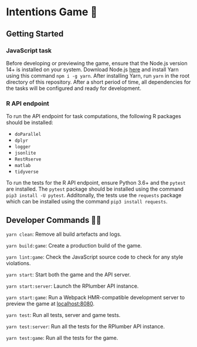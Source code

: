 # Intentions Game 🧠

## Getting Started

### JavaScript task

Before developing or previewing the game, ensure that the Node.js version 14+ is installed on your system. Download Node.js [here](https://nodejs.org/en/) and install Yarn using this command `npm i -g yarn`. After installing Yarn, run `yarn` in the root directory of this repository. After a short period of time, all dependencies for the tasks will be configured and ready for development.

### R API endpoint

To run the API endpoint for task computations, the following R packages should be installed:

- `doParallel`
- `dplyr`
- `logger`
- `jsonlite`
- `RestRserve`
- `matlab`
- `tidyverse`

To run the tests for the R API endpoint, ensure Python 3.6+ and the `pytest` are installed. The `pytest` package should be installed using the command `pip3 install -U pytest`. Additonally, the tests use the `requests` package which can be installed using the command `pip3 install requests`.

## Developer Commands 👨‍💻

`yarn clean`: Remove all build artefacts and logs.

`yarn build:game`: Create a production build of the game.

`yarn lint:game`: Check the JavaScript source code to check for any style violations.

`yarn start`: Start both the game and the API server.

`yarn start:server`: Launch the RPlumber API instance.

`yarn start:game`: Run a Webpack HMR-compatible development server to preview the game at [localhost:8080](http://localhost:8080).

`yarn test`: Run all tests, server and game tests.

`yarn test:server`: Run all the tests for the RPlumber API instance.

`yarn test:game`: Run all the tests for the game.

